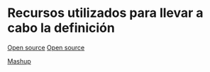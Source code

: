 # Recursos utilizados para llevar a cabo la definición
[Open source](https://opensource.guide/es/)
[Open source](https://www.redhat.com/es/topics/open-source/what-is-open-source#:~:text=Originalmente%2C%20la%20expresi%C3%B3n%20open%20source,la%20forma%20que%20consideren%20conveniente.)

[Mashup](https://en.wikipedia.org/wiki/Mashup_(web_application_hybrid))